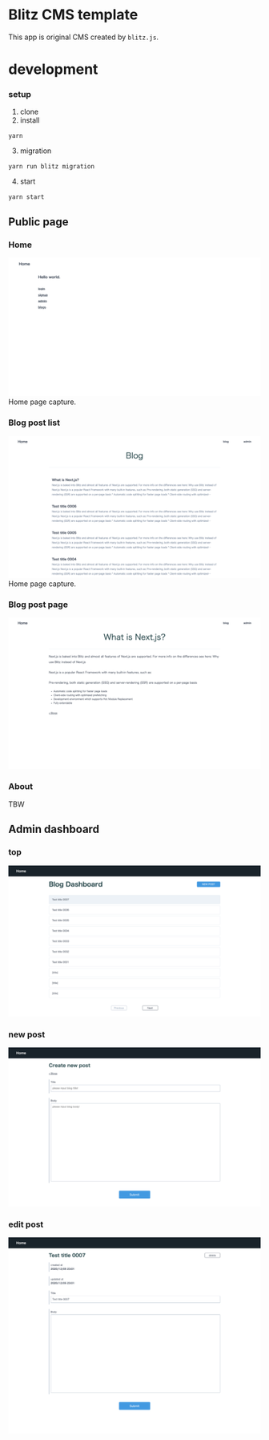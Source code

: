 # Blitz CMS template

This app is original CMS created by `blitz.js`.

# development
### setup

1. clone
2. install

```
yarn
```

3. migration

```
yarn run blitz migration
```

4. start

```
yarn start
```

## Public page

### Home

![Home page.](docs/assets/home.png 'login')
Home page capture.

### Blog post list

![Blog post list page.](docs/assets/blogTop.png 'login')
Home page capture.

### Blog post page

![Blog post page.](docs/assets/blogPost.png 'login')

### About

TBW

## Admin dashboard

### top

![dashboard top page.](docs/assets/dashboard.png 'clock top')

### new post

![dashboard new post page.](docs/assets/newPost.png 'attendance table')

### edit post

![dashboard edit post page.](docs/assets/editPost.png 'attendance table')
